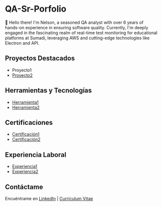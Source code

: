 # QA-Sr-Porfolio
👋 Hello there! I'm Nelson, a seasoned QA analyst with over 6 years of hands-on experience in ensuring software quality. Currently, I'm deeply engaged in the fascinating realm of real-time test monitoring for educational platforms at Sumadi, leveraging AWS and cutting-edge technologies like Electron and API.




## Proyectos Destacados

- Proyecto1
- [Proyecto2](Proyectos/Proyecto2/README.md)

## Herramientas y Tecnologías

- [Herramienta1](Herramientas/herramienta1.md)
- [Herramienta2](Herramientas/herramienta2.md)

## Certificaciones

- [Certificación1](Certificaciones/certificacion1.md)
- [Certificación2](Certificaciones/certificacion2.md)

## Experiencia Laboral

- [Experiencia1](Experiencia/experiencia1.md)
- [Experiencia2](Experiencia/experiencia2.md)

## Contáctame

Encuéntrame en [LinkedIn](tu-enlace-de-linkedin) | [Currículum Vitae](tu-enlace-de-cv)
